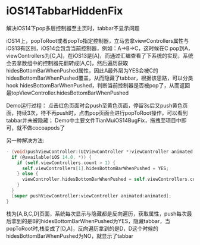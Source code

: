 # iOS14TabbarHiddenFix
解决iOS14下pop多层控制器至主页时，tabbar不显示问题

iOS14上，popToRoot或者popTo指定控制器，立马去拿viewControllers属性与iOS13有区别，iOS14会包含当前控制器，例如：A->B->C，这时候在C pop到A，viewControllers为[C,A]，在iOS13是[A]，而通过汇编查看了下系统的实现，系统会去拿数组中的控制器先翻转成[A,C]，然后遍历获取hidesBottomBarWhenPushed属性，因此A最外层为YES会被C的hidesBottomBarWhenPushed覆盖，从而隐藏了tabbar，根据该思路，可以分类hook hidesBottomBarWhenPushed，判断当前控制器是否被pop了，从而返回最topViewController.hidesBottomBarWhenPushed

Demo运行过程：
  点击红色页面时会push至黄色页面，停留3s后又push黄色页面，持续3次，待不再push时，点击pop页面会进行popToRoot操作，可以看到tabbar并未被隐藏；
Demo中主要文件TianMuiOS14BugFix，拖拽至项目中即可，就不做cocoapods了

另一种解决方法:
```objective-c
- (void)pushViewController:(UIViewController *)viewController animated:(BOOL)animated {
  if (@available(iOS 14.0, *)) {
    if (self.viewControllers.count > 1) {
      self.viewControllers[1].hidesBottomBarWhenPushed = YES;
    } else {
      viewController.hidesBottomBarWhenPushed = self.viewControllers.count == 1;
    }
  }
  [super pushViewController:viewController animated:animated];
}
```
栈为[A,B,C,D]页面，系统每次显示与隐藏都是反向遍历，获取属性，push每次最后拿到的是B的hidesBottomBarWhenPushed为YES，隐藏tabbar，当popToRoot时,栈变成了[D,A]，反向遍历拿到的是D，D这个时候的hidesBottomBarWhenPushed为NO，就显示了tabbar
